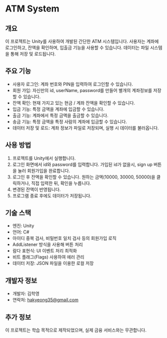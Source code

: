 # ATM System

## 개요
이 프로젝트는 Unity를 사용하여 개발된 간단한 ATM 시스템입니다. 사용자는 계좌에 로그인하고, 잔액을 확인하며, 입출금 기능을 사용할 수 있습니다. 데이터는 파일 시스템을 통해 저장 및 로드됩니다.

## 주요 기능
* 사용자 로그인: 계좌 번호와 PIN을 입력하여 로그인할 수 있습니다.
* 회원 가입: 자신만의 id, userName, password를 만들어 별개의 계좌정보를 저장할 수 있습니다. 
* 잔액 확인: 현재 가지고 있는 현금 / 계좌 잔액을 확인할 수 있습니다.
* 입금 기능: 특정 금액을 계좌에 입금할 수 있습니다.
* 출금 기능: 계좌에서 특정 금액을 출금할 수 있습니다.
* 송금 기능: 특정 금액을 특정 사람의 계좌에 입금할 수 있습니다.
* 데이터 저장 및 로드: 계좌 정보가 파일로 저장되며, 실행 시 데이터를 불러옵니다.

## 사용 방법
1. 프로젝트를 Unity에서 실행합니다.
2. 로그인 화면에서 id와 password를 입력합니다.
   가입된 id가 없을시, sign up 버튼을 눌러 회원가입을 완료합니다.
3. 로그인 후 잔액을 확인할 수 있습니다.
   원하는 금액(10000, 30000, 50000)을 클릭하거나, 직접 입력한 뒤, 확인을 누릅니다.
4. 변경된 잔액이 반영됩니다.
5. 프로그램 종료 후에도 데이터가 저장됩니다.

## 기술 스택
* 엔진: Unity
* 언어: C#
* 아이디 중복 검사, 비밀번호 일치 검사 등의 회원가입 로직
* AddListener 방식을 사용해 버튼 처리
* 람다 표현식: UI 이벤트 처리 최적화
* 비트 플래그(Flags) 사용하여 에러 관리
* 데이터 저장: JSON 파일을 이용한 로컬 저장

## 개발자 정보
* 개발자: 김학영
* 연락처: hakyeong35@gmail.com

## 추가 정보
이 프로젝트는 학습 목적으로 제작되었으며, 실제 금융 서비스와는 무관합니다.
